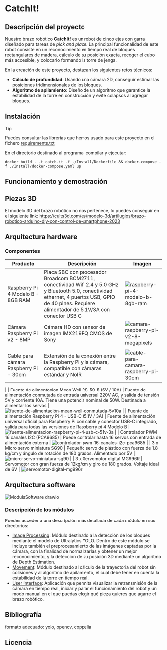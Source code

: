 # CatchIt!

## Descripción del proyecto

Nuestro brazo robótico **CatchIt!** es un robot de cinco ejes con garra diseñado para tareas de *pick and place*. La principal funcionalidad de este robot consiste en un reconocimiento en tiempo real de bloques rectangulares de madera, cálculo de su posición exacta, recoger el cubo más accesible, y colocarlo formando la torre de jenga. 

En la creación de este proyecto, destacan los siguientes retos técnicos:
- **Cálculo de profundidad**: Usando una cámara 2D, conseguir estimar las posiciones tridimensionales de los bloques.
- **Algoritmo de apilamiento**: Diseño de un algoritmo que garantice la estabilidad de la torre en construcción y evite colapsos al agregar bloques.

## Instalación

> [!TIP]
> Puedes consultar las librerías que hemos usado para este proyecto en el fichero [requirements.txt](requirements.txt)

En el directorio destinado al programa, compilar y ejecutar:

```docker build . -t catch-it -f ./Install/Dockerfile && docker-compose -f ./Install/docker-compose.yaml up```

## Funcionamiento y demostración


## Piezas 3D

El modelo 3D del brazo robótico no nos pertenece, lo puedes conseguir en el siguiente link: https://cults3d.com/es/modelo-3d/artilugios/brazo-robotico-arduino-diy-con-control-de-smartphone-2023

## Arquitectura hardware


### Componentes

| Producto  | Descripción         | Imagen |
|-----------|---------------------|-------------|
| Raspberry Pi 4 Modelo B - 8GB RAM    | Placa SBC con procesador Broadcom BCM2711, conectividad Wifi 2.4 y 5.0 GHz y Bluetooth 5.0, conectividad ethernet, 4 puertos USB, GPIO de 40 pines. Requiere alimentador de 5.1V/3A con conector USB C     |     ![raspberry-pi-4-modelo-b-8gb-ram](https://github.com/user-attachments/assets/c90ecbba-7d10-4e5e-ac1d-101689ab4c78)   |
| Cámara Raspberry Pi v2 - 8MP        | Cámara HD con sensor de imagen IMX219PQ CMOS de Sony   |    ![camara-raspberry-pi-v2-8-megapixels](https://github.com/user-attachments/assets/dc3eddb9-0381-4155-a739-9be4fa2fd87a)
     |
| Cable para cámara Raspberry Pi - 30cm | Extensión de la conexión entre la Raspberry Pi y la cámara, compatible con cámaras estándar y NoIR |  ![cable-para-camara-raspberry-pi-30cm](https://github.com/user-attachments/assets/4ec78ccd-0321-451b-a2c7-2062382529a4)
   |
| Fuente de alimentacion Mean Well RS-50-5 (5V / 10A) | Fuente de alimentación conmutada de entrada universal 220V AC, y salida de tensión 5V y corriente 10A. Tiene una potencia nominal de 50W. Destinada a alimentar los servos |    ![fuente-de-alimentación-mean-well-conmutada-5v10a](https://github.com/user-attachments/assets/69569f52-02e3-4b27-b202-7d0fb251fa1b)    |
| Fuente de alimentación Raspberry Pi 4 - USB-C (5.1V / 3A)
 | Fuente de alimentación universal oficial para Raspberry Pi con cable y conector USB-C integrado, valida para todas las versiones de Raspberry pi 4 Modelo B |    ![fuente-alimentacion-raspberry-pi-4-usb-c-51v-3a](https://github.com/user-attachments/assets/7d14bb77-0550-40bf-98ee-ca546e60dddf)    |
| Controlador PWM 16 canales I2C (PCA9685)
| Puede controlar hasta 16 servos con entrada de alimentación externa |      ![controlador-pwm-16-canales-i2c-pca9685](https://github.com/user-attachments/assets/3dc3e1ec-48c5-49eb-a7ec-d796e52ff795)
  |
| 3 x Micro servo miniatura SG90
| Pequeño servo de plástico con fuerza de 1.8 kg/cm y ángulo de rotación de 180 grados. Alimentado por 5V |    ![micro-servo-miniatura-sg90](https://github.com/user-attachments/assets/28737a79-1ca5-47b0-9c9a-079e2833b5da)    |
| 3 x Servomotor digital MG996R
| Servomotor con gran fuerza de 12kg/cm y giro de 180 grados. Voltaje ideal de 6V |     ![servomotor-digital-mg996r](https://github.com/user-attachments/assets/0c83b7ec-8ad5-4244-8814-e84b2656a039)
   |

## Arquitectura software

![ModulsSoftware drawio](https://github.com/user-attachments/assets/e103d8e5-05aa-42df-9202-fe28135a4068)

### Descripción de los módulos

Puedes acceder a una descripción más detallada de cada módulo en sus directorios:

- [Image Processing](ImageProcessingModule/README.md): Módulo destinado a la detección de los bloques mediante el modelo de Ultralytics YOLO. Dentro de este módulo se incluye también el preprocesamiento de las imágenes captadas por la cámara, con la finalidad de normalizarlas y obtener un mejor reconocimiento, y la detección de su posición 3D mediante un algoritmo de Depth Estimation.
- [Movement](MovementModule/README.md): Módulo destinado al cálculo de la trayectoria del robot sin colisiones y al algoritmo de apilamiento, el cual debe tener en cuenta la estabilidad de la torre en tiempo real.
- [User Interface](UserInterfaceModule/README.md): Aplicación que permita visualizar la retransmisión de la cámara en tiempo real, iniciar y parar el funcionamiento del robot y un modo manual en el que puedas elegir qué pieza quieres que agarre el brazo robótico. 

## Bibliografía 

formato adecuado: yolo, opencv, coppelia

## Licencia

